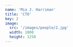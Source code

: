 ```yaml
---
name: 'Mia J. Harriman'
title: 'CTO'
key: 2
image:
  src: '/images/people/2.jpg'
  width: 1000
  height: 1250
---
```

